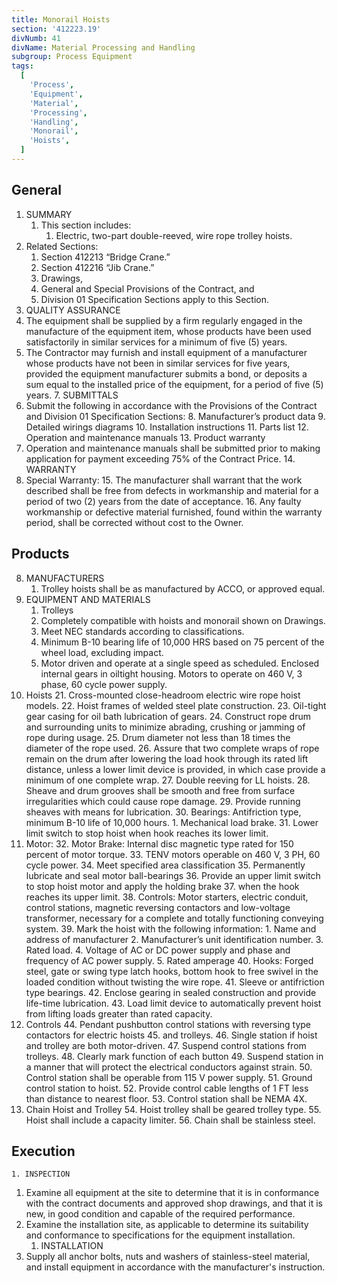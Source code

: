 ```yaml
---
title: Monorail Hoists
section: '412223.19'
divNumb: 41
divName: Material Processing and Handling
subgroup: Process Equipment
tags:
  [
    'Process',
    'Equipment',
    'Material',
    'Processing',
    'Handling',
    'Monorail',
    'Hoists',
  ]
---
```


## General

1. SUMMARY
   1. This section includes:
      1. Electric, two-part double-reeved, wire rope trolley hoists.
2. Related Sections:
   1. Section 412213 “Bridge Crane.”
   2. Section 412216 “Jib Crane.”
   3. Drawings,
   4. General and Special Provisions of the Contract, and
   5. Division 01 Specification Sections apply to this Section.
3. QUALITY ASSURANCE
4. The equipment shall be supplied by a firm regularly engaged in the manufacture of the equipment item, whose products have been used satisfactorily in similar services for a minimum of five (5) years.
5. The Contractor may furnish and install equipment of a manufacturer whose products have not been in similar services for five years, provided the equipment manufacturer submits a bond, or deposits a sum equal to the installed price of the equipment, for a period of five (5) years. 7. SUBMITTALS
6. Submit the following in accordance with the Provisions of the Contract and Division 01 Specification Sections: 8. Manufacturer’s product data 9. Detailed wirings diagrams 10. Installation instructions 11. Parts list 12. Operation and maintenance manuals 13. Product warranty
7. Operation and maintenance manuals shall be submitted prior to making application for payment exceeding 75% of the Contract Price. 14. WARRANTY
8. Special Warranty: 15. The manufacturer shall warrant that the work described shall be free from defects in workmanship and material for a period of two (2) years from the date of acceptance. 16. Any faulty workmanship or defective material furnished, found within the warranty period, shall be corrected without cost to the Owner.

## Products

8. MANUFACTURERS
   1. Trolley hoists shall be as manufactured by ACCO, or approved equal.
9. EQUIPMENT AND MATERIALS
   1. Trolleys
   2. Completely compatible with hoists and monorail shown on Drawings.
   3. Meet NEC standards according to classifications.
   4. Minimum B-10 bearing life of 10,000 HRS based on 75 percent of the wheel load, excluding impact.
   5. Motor driven and operate at a single speed as scheduled. Enclosed internal gears in oiltight housing. Motors to operate on 460 V, 3 phase, 60 cycle power supply.
10. Hoists 21. Cross-mounted close-headroom electric wire rope hoist models. 22. Hoist frames of welded steel plate construction. 23. Oil-tight gear casing for oil bath lubrication of gears. 24. Construct rope drum and surrounding units to minimize abrading, crushing or jamming of rope during usage. 25. Drum diameter not less than 18 times the diameter of the rope used. 26. Assure that two complete wraps of rope remain on the drum after lowering the load hook through its rated lift distance, unless a lower limit device is provided, in which case provide a minimum of one complete wrap. 27. Double reeving for LL hoists. 28. Sheave and drum grooves shall be smooth and free from surface irregularities which could cause rope damage. 29. Provide running sheaves with means for lubrication. 30. Bearings: Antifriction type, minimum B-10 life of 10,000 hours. 1. Mechanical load brake. 31. Lower limit switch to stop hoist when hook reaches its lower limit.
11. Motor: 32. Motor Brake: Internal disc magnetic type rated for 150 percent of motor torque. 33. TENV motors operable on 460 V, 3 PH, 60 cycle power. 34. Meet specified area classification 35. Permanently lubricate and seal motor ball-bearings 36. Provide an upper limit switch to stop hoist motor and apply the holding brake 37. when the hook reaches its upper limit. 38. Controls: Motor starters, electric conduit, control stations, magnetic reversing contactors and low-voltage transformer, necessary for a complete and totally functioning conveying system. 39. Mark the hoist with the following information: 1. Name and address of manufacturer 2. Manufacturer’s unit identification number. 3. Rated load. 4. Voltage of AC or DC power supply and phase and frequency of AC power supply. 5. Rated amperage 40. Hooks: Forged steel, gate or swing type latch hooks, bottom hook to free swivel in the loaded condition without twisting the wire rope. 41. Sleeve or antifriction type bearings. 42. Enclose gearing in sealed construction and provide life-time lubrication. 43. Load limit device to automatically prevent hoist from lifting loads greater than rated capacity.
12. Controls 44. Pendant pushbutton control stations with reversing type contactors for electric hoists 45. and trolleys. 46. Single station if hoist and trolley are both motor-driven. 47. Suspend control stations from trolleys. 48. Clearly mark function of each button 49. Suspend station in a manner that will protect the electrical conductors against strain. 50. Control station shall be operable from 115 V power supply. 51. Ground control station to hoist. 52. Provide control cable lengths of 1 FT less than distance to nearest floor. 53. Control station shall be NEMA 4X.
13. Chain Hoist and Trolley 54. Hoist trolley shall be geared trolley type. 55. Hoist shall include a capacity limiter. 56. Chain shall be stainless steel.

## Execution

    1. INSPECTION

1. Examine all equipment at the site to determine that it is in conformance with the contract documents and approved shop drawings, and that it is new, in good condition and capable of the required performance.
2. Examine the installation site, as applicable to determine its suitability and conformance to specifications for the equipment installation.
   1. INSTALLATION
3. Supply all anchor bolts, nuts and washers of stainless-steel material, and install equipment in accordance with the manufacturer's instruction.
